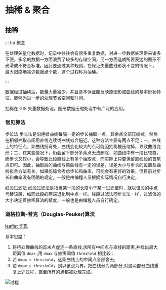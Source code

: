 # 抽稀 & 聚合

## 抽稀

::: tip 概念

在处理矢量化数据时，记录中往往会有很多重复数据，对进一步数据处理带来诸多不便。多余的数据一方面浪费了较多的存储空间，另一方面造成所要表达的图形不光滑或不符合标准。因此要通过某种规则，在保证矢量曲线形状不变的情况下， 最大限度地减少数据点个数，这个过程称为抽稀。

:::

数据经过抽稀后，数量大量减少，并且基本保证能反映原图形或曲线的基本形状特征，能够为进一步的处理节省空间和时间。

抽稀在 GIS 矢量数据处理，图形数据压缩处理中有广泛的应用。

### 常见算法

步长法
步长法是沿连续曲线每隔一定的步长抽取一点，其余点全部压缩掉，然后在相邻抽取点间用直线连续或曲线拟合逼近。这种方法主要有两点不足：一，曲线上的特征点，如曲线拐弯处，曲线变化较大的点可能因抽稀被压缩掉，导致曲线变形；二，在某些情况下，仍会留下部分多余点无法删除，如曲线中有一段比较直，而步长又较小，会导致此段直线上有多个抽取点，而实际上只要保留直线段的首尾点即可。因此，抽取后的曲线与原曲线有一定的误差，误差大小与步长的设置及曲线拟合方法有关。如果能综合考虑步长和曲率，可能会有更好的效果，但目前对步长和曲率没有明确的规定，一般是由编程人员根据实际情况自行决定。

线段过滤法
线段过滤法是指当某一段的长度小于某一过滤值时，就以该段的中点代替该段，如同此段的两端退化到中点一样。线段过滤法同步长法一样，过滤值的大小决定着抽稀算法的精度，一般也是由编程人员自行确定。

### 道格拉斯-普克（Douglas-Peuker)算法

[leaflet 实现](http://mourner.github.io/simplify-js/)

基本思路：

1. 将待处理曲线的首末点虚连一条直线,求所有中间点与直线的距离,并找出最大距离值 `dmax` ,用 `dmax` 与抽稀阈值 `threshold` 相比较：
2. 若 `dmax < threshold`，这条曲线上的中间点全部舍去;
3. 若 `dmax ≥ threshold`，则以该点为界，把曲线分为两部分,对这两部分曲线重复上述过程，直至所有的点都被处理完成。

<img :src="$withBase('/git_tp_1.png')" alt="过程">
